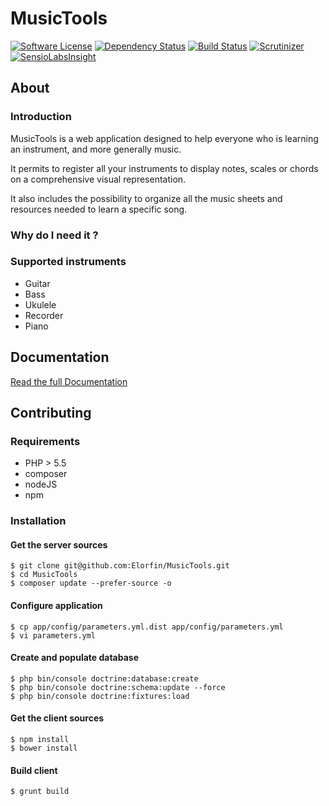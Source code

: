 # MusicTools

[![Software License](https://img.shields.io/badge/license-MIT-brightgreen.svg?style=flat)](LICENSE)
[![Dependency Status](https://gemnasium.com/Elorfin/MusicTools.svg)](https://gemnasium.com/Elorfin/MusicTools)
[![Build Status](https://travis-ci.org/Elorfin/MusicTools.svg?branch=master)](https://travis-ci.org/Elorfin/MusicTools)
[![Scrutinizer](https://scrutinizer-ci.com/g/Elorfin/MusicTools/badges/quality-score.png?b=master)](https://scrutinizer-ci.com/g/Elorfin/MusicTools)
[![SensioLabsInsight](https://insight.sensiolabs.com/projects/74bd74a9-b6fc-4b4e-9eb6-146748ab49db/mini.png)](https://insight.sensiolabs.com/projects/74bd74a9-b6fc-4b4e-9eb6-146748ab49db)

## About

### Introduction
MusicTools is a web application designed to help everyone who is learning an instrument, and more generally music.

It permits to register all your instruments to display notes, scales or chords on a comprehensive visual representation.

It also includes the possibility to organize all the music sheets and resources needed to learn a specific song.

### Why do I need it ?

### Supported instruments
- Guitar
- Bass
- Ukulele
- Recorder
- Piano

## Documentation

[Read the full Documentation](https://github.com/Elorfin/MusicTools/tree/master/doc/index.rst)

## Contributing

### Requirements
- PHP > 5.5
- composer
- nodeJS
- npm

### Installation

#### Get the server sources
```
$ git clone git@github.com:Elorfin/MusicTools.git
$ cd MusicTools
$ composer update --prefer-source -o
```

#### Configure application
```
$ cp app/config/parameters.yml.dist app/config/parameters.yml
$ vi parameters.yml
```

#### Create and populate database
```
$ php bin/console doctrine:database:create
$ php bin/console doctrine:schema:update --force
$ php bin/console doctrine:fixtures:load
```

#### Get the client sources
```
$ npm install
$ bower install
```

#### Build client
```
$ grunt build
```
